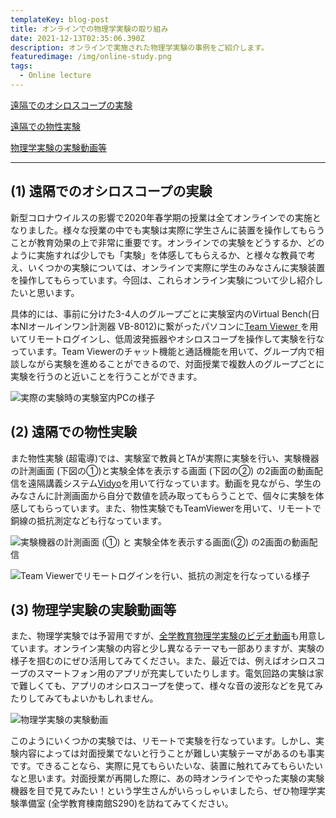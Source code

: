 ```yaml
---
templateKey: blog-post
title: オンラインでの物理学実験の取り組み
date: 2021-12-13T02:35:06.390Z
description: オンラインで実施された物理学実験の事例をご紹介します。
featuredimage: /img/online-study.png
tags:
  - Online lecture
---
```

[遠隔でのオシロスコープの実験](#anchor1)

[遠隔での物性実験](#anchor2)

[物理学実験の実験動画等](#anchor3)

- - -

<a id="anchor1"></a>

## (1) 遠隔でのオシロスコープの実験

新型コロナウイルスの影響で2020年春学期の授業は全てオンラインでの実施となりました。様々な授業の中でも実験は実際に学生さんに装置を操作してもらうことが教育効果の上で非常に重要です。オンラインでの実験をどうするか、どのように実施すれば少しでも「実験」を体感してもらえるか、と様々な教員で考え、いくつかの実験については、オンラインで実際に学生のみなさんに実験装置を操作してもらっています。今回は、これらオンライン実験について少し紹介したいと思います。

具体的には、事前に分けた3-4人のグループごとに実験室内のVirtual Bench(日本NIオールインワン計測器 VB-8012)に繋がったパソコンに[Team Viewer ](https://www.teamviewer.com/ja/)を用いてリモートログインし、低周波発振器やオシロスコープを操作して実験を行なっています。Team Viewerのチャット機能と通話機能を用いて、グループ内で相談しながら実験を進めることができるので、対面授業で複数人のグループごとに実験を行うのと近いことを行うことができます。

![実際の実験時の実験室内PCの様子](/img/butsuri_1.png "実際の実験時の実験室内PCの様子")



<a id="anchor2"></a>

## (2) 遠隔での物性実験

また物性実験 (超電導)では、実験室で教員とTAが実際に実験を行い、実験機器の計測画面 (下図の①)と実験全体を表示する画面 (下図の②) の2画面の動画配信を遠隔講義システム[Vidyo](https://japan.vidyo.com/)を用いて行なっています。動画を見ながら、学生のみなさんに計測画面から自分で数値を読み取ってもらうことで、個々に実験を体感してもらっています。また、物性実験でもTeamViewerを用いて、リモートで銅線の抵抗測定なども行なっています。

![実験機器の計測画面 (①) と 実験全体を表示する画面(②) の2画面の動画配信](/img/butsuri_2_1.png "実験機器の計測画面 (①) と 実験全体を表示する画面(②) の2画面の動画配信")



![Team Viewerでリモートログインを行い、抵抗の測定を行なっている様子](/img/butsuri_2_2.png "Team Viewerでリモートログインを行い、抵抗の測定を行なっている様子")



<a id="anchor③"></a>

## (3) 物理学実験の実験動画等

また、物理学実験では予習用ですが、[全学教育物理学実験のビデオ動画](http://elearn.ilas.nagoya-u.ac.jp/lms/pex/)も用意しています。オンライン実験の内容と少し異なるテーマも一部ありますが、実験の様子を掴むのにぜひ活用してみてください。また、最近では、例えばオシロスコープのスマートフォン用のアプリが充実していたりします。電気回路の実験は家で難しくても、アプリのオシロスコープを使って、様々な音の波形などを見てみたりしてみてもよいかもしれません。

![物理学実験の実験動画](/img/butsuri_3.png "物理学実験の実験動画")

このようにいくつかの実験では、リモートで実験を行なっています。しかし、実験内容によっては対面授業でないと行うことが難しい実験テーマがあるのも事実です。できることなら、実際に見てもらいたいな、装置に触れてみてもらいたいなと思います。対面授業が再開した際に、あの時オンラインでやった実験の実験機器を目で見てみたい！という学生さんがいらっしゃいましたら、ぜひ物理学実験準備室 (全学教育棟南館S290)を訪ねてみてください。